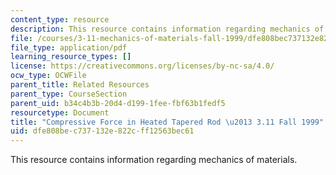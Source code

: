 ```yaml
---
content_type: resource
description: This resource contains information regarding mechanics of materials.
file: /courses/3-11-mechanics-of-materials-fall-1999/dfe808bec737132e822cff12563bec61_MIT3_11F99_p113.pdf
file_type: application/pdf
learning_resource_types: []
license: https://creativecommons.org/licenses/by-nc-sa/4.0/
ocw_type: OCWFile
parent_title: Related Resources
parent_type: CourseSection
parent_uid: b34c4b3b-20d4-d199-1fee-fbf63b1fedf5
resourcetype: Document
title: "Compressive Force in Heated Tapered Rod \u2013 3.11 Fall 1999"
uid: dfe808be-c737-132e-822c-ff12563bec61
---
```

This resource contains information regarding mechanics of materials.